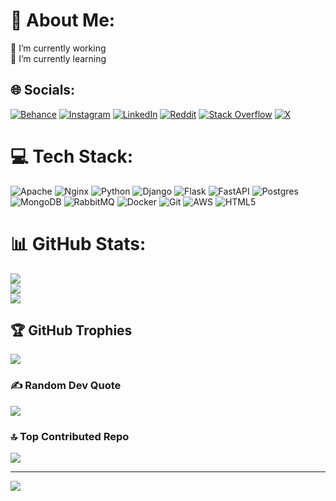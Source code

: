 # 💫 About Me:
🔭 I’m currently working <br>🌱 I’m currently learning<br>


## 🌐 Socials:
[![Behance](https://img.shields.io/badge/Behance-1769ff?logo=behance&logoColor=white)](https://behance.net/erfansafarali2005) [![Instagram](https://img.shields.io/badge/Instagram-%23E4405F.svg?logo=Instagram&logoColor=white)](https://instagram.com/erfansafarali2005) [![LinkedIn](https://img.shields.io/badge/LinkedIn-%230077B5.svg?logo=linkedin&logoColor=white)](https://linkedin.com/in/erfansafarali2005) [![Reddit](https://img.shields.io/badge/Reddit-%23FF4500.svg?logo=Reddit&logoColor=white)](https://reddit.com/user/0Cuthbert0) [![Stack Overflow](https://img.shields.io/badge/-Stackoverflow-FE7A16?logo=stack-overflow&logoColor=white)](https://stackoverflow.com/users/erfansafarali2005) [![X](https://img.shields.io/badge/X-black.svg?logo=X&logoColor=white)](https://x.com/erfansafarali2005) 

# 💻 Tech Stack:
![Apache](https://img.shields.io/badge/apache-%23D42029.svg?style=for-the-badge&logo=apache&logoColor=white) ![Nginx](https://img.shields.io/badge/nginx-%23009639.svg?style=for-the-badge&logo=nginx&logoColor=white) ![Python](https://img.shields.io/badge/python-3670A0?style=for-the-badge&logo=python&logoColor=ffdd54) ![Django](https://img.shields.io/badge/django-%23092E20.svg?style=for-the-badge&logo=django&logoColor=white) ![Flask](https://img.shields.io/badge/flask-%23000.svg?style=for-the-badge&logo=flask&logoColor=white) ![FastAPI](https://img.shields.io/badge/FastAPI-005571?style=for-the-badge&logo=fastapi) ![Postgres](https://img.shields.io/badge/postgres-%23316192.svg?style=for-the-badge&logo=postgresql&logoColor=white) ![MongoDB](https://img.shields.io/badge/MongoDB-%234ea94b.svg?style=for-the-badge&logo=mongodb&logoColor=white) ![RabbitMQ](https://img.shields.io/badge/rabbitmq-FF6600?style=for-the-badge&logo=rabbitmq&logoColor=white) ![Docker](https://img.shields.io/badge/docker-%230db7ed.svg?style=for-the-badge&logo=docker&logoColor=white) ![Git](https://img.shields.io/badge/git-%23F05033.svg?style=for-the-badge&logo=git&logoColor=white) ![AWS](https://img.shields.io/badge/AWS-%23FF9900.svg?style=for-the-badge&logo=amazon-aws&logoColor=white) ![HTML5](https://img.shields.io/badge/html5-%23E34F26.svg?style=for-the-badge&logo=html5&logoColor=white)
# 📊 GitHub Stats:
![](https://github-readme-stats.vercel.app/api?username=erfansafarali2005&theme=dark&hide_border=false&include_all_commits=true&count_private=false)<br/>
![](https://github-readme-streak-stats.herokuapp.com/?user=erfansafarali2005&theme=dark&hide_border=false)<br/>
![](https://github-readme-stats.vercel.app/api/top-langs/?username=erfansafarali2005&theme=dark&hide_border=false&include_all_commits=true&count_private=false&layout=compact)

## 🏆 GitHub Trophies
![](https://github-profile-trophy.vercel.app/?username=erfansafarali2005&theme=radical&no-frame=false&no-bg=true&margin-w=4)

### ✍️ Random Dev Quote
![](https://quotes-github-readme.vercel.app/api?type=horizontal&theme=radical)

### 🔝 Top Contributed Repo
![](https://github-contributor-stats.vercel.app/api?username=erfansafarali2005&limit=5&theme=dark&combine_all_yearly_contributions=true)

---
[![](https://visitcount.itsvg.in/api?id=erfansafarali2005&icon=0&color=0)](https://visitcount.itsvg.in)

<!-- Proudly created with GPRM ( https://gprm.itsvg.in ) -->
